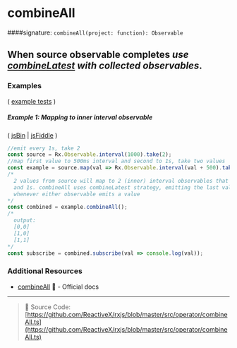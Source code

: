 # combineAll
####signature: `combineAll(project: function): Observable`

## When source observable completes *use [combineLatest](combinelatest.md) with collected observables*.

### Examples

( [example tests](https://github.com/btroncone/learn-rxjs/blob/master/operators/specs/combination/combineall-spec.ts) )

##### Example 1: Mapping to inner interval observable

( [jsBin](http://jsbin.com/nebapesile/edit?js,console) | [jsFiddle](https://jsfiddle.net/btroncone/pvj1nbLa/) )

```js
//emit every 1s, take 2
const source = Rx.Observable.interval(1000).take(2);
//map first value to 500ms interval and second to 1s, take two values
const example = source.map(val => Rx.Observable.interval(val + 500).take(2));
/*
  2 values from source will map to 2 (inner) interval observables that emit every .5s
  and 1s. combineAll uses combineLatest strategy, emitting the last value from each
  whenever either observable emits a value
*/
const combined = example.combineAll();
/*
  output:
  [0,0]
  [1,0]
  [1,1]
*/
const subscribe = combined.subscribe(val => console.log(val));
```


### Additional Resources
* [combineAll](http://reactivex.io/rxjs/class/es6/Observable.js~Observable.html#instance-method-combineAll) :newspaper: - Official docs

---
> :file_folder: Source Code:  [https://github.com/ReactiveX/rxjs/blob/master/src/operator/combineAll.ts](https://github.com/ReactiveX/rxjs/blob/master/src/operator/combineAll.ts)
